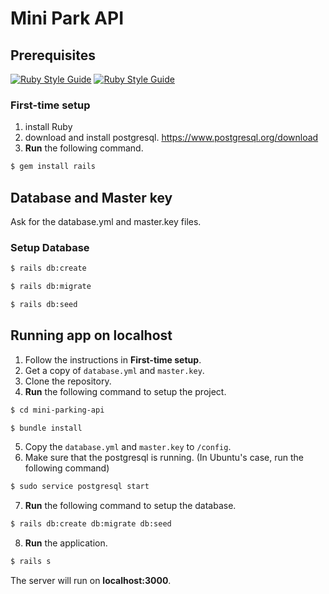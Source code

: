 # Mini Park API

## Prerequisites
[![Ruby Style Guide](https://img.shields.io/badge/ruby-3.1.0-brightgreen)](https://rubystyle.guide)
[![Ruby Style Guide](https://img.shields.io/badge/rails-7.0.2-brightgreen)](https://rubystyle.guide)

### First-time setup
1. install Ruby
2. download and install postgresql. https://www.postgresql.org/download
3. **Run** the following command.
```bash
$ gem install rails
```

## Database and Master key
Ask for the database.yml and master.key files.

### Setup Database
```bash
$ rails db:create
```
```bash
$ rails db:migrate
```
```bash
$ rails db:seed
```

## Running app on localhost
1. Follow the instructions in **First-time setup**.
2. Get a copy of `database.yml` and `master.key`.
3. Clone the repository.
4. **Run** the following command to setup the project.
```bash
$ cd mini-parking-api
```
```bash
$ bundle install
```
5. Copy the `database.yml` and `master.key` to `/config`.
6. Make sure that the postgresql is running. (In Ubuntu's case, run the following command)
```bash
$ sudo service postgresql start
```
7. **Run** the following command to setup the database.
```bash
$ rails db:create db:migrate db:seed
```
8. **Run** the application.
```bash
$ rails s
```
The server will run on **localhost:3000**.
